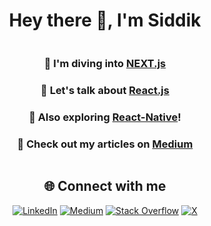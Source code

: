<h1 align="center">Hey there 👋, I'm Siddik</h1>
<div align="center">
  <div style="display: inline-block; vertical-align: top;">
    <h3>🌱 I'm diving into <a href="https://nextjs.org/" target="_blank">NEXT.js</a></h3>
    <h3>💬 Let's talk about <a href="https://react.dev" target="_blank">React.js</a></h3>
    <h3>🌟 Also exploring <a href='https://expo.dev/' target="_blank">React-Native</a>!</h3>
       <h3>📝 Check out my articles on <a href="https://medium.com/@sidmm747" target="_blank">Medium</a></h3>
  </div>
</div>
<h2 align="center">🌐 Connect with me</h2>
<div align="center">
  <a href="https://linkedin.com/in/siddik-mulla-214a33258" target="_blank"><img src="https://img.shields.io/badge/LinkedIn-%230077B5.svg?logo=linkedin&logoColor=white" alt="LinkedIn"></a>
  <a href="https://medium.com/@sidmm747" target="_blank"><img src="https://img.shields.io/badge/Medium-12100E?logo=medium&logoColor=white" alt="Medium"></a>
  <a href="https://stackoverflow.com/users/siddik-mulla" target="_blank"><img src="https://img.shields.io/badge/-Stackoverflow-FE7A16?logo=stack-overflow&logoColor=white" alt="Stack Overflow"></a>
    <a href="https://x.com/__sid_m" target="_blank"><img src="https://img.shields.io/badge/X-black.svg?logo=X&logoColor=white" alt="X"></a>
</div>
